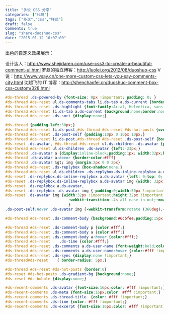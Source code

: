 ```yaml
---
title: "多说 CSS 分享"
categories: ["代码"]
tags: ["多说","css","样式"]
draft: false
Comments: true
slug: "share-duoshuo-css"
date: "2015-01-12 10:07:00"
---
```


出色的自定义效果展示：

设计达人：<a href="http://www.shejidaren.com/use-css3-to-create-a-beautiful-comment-ui.html" target="_blank">http://www.shejidaren.com/use-css3-to-create-a-beautiful-comment-ui.html</a>
罗磊的独立博客：<a href="http://luolei.org/2012/08/duoshuo-css" target="_blank">http://luolei.org/2012/08/duoshuo-css</a>
V 说：<a href="http://www.vsay.cn/one-more-custom-css-lets-you-say-comments-city.html" target="_blank">http://www.vsay.cn/one-more-custom-css-lets-you-say-comments-city.html</a>
沈超飞的 IT 博客：<a href="http://shenchaofei.cn/duoshuo-comment-box-css-custom/328.html" target="_blank">http://shenchaofei.cn/duoshuo-comment-box-css-custom/328.html</a>

```css
#ds-thread .ds-powered-by {font-size: 0px !important; padding: 0; }
#ds-thread #ds-reset ul.ds-comments-tabs li.ds-tab a.ds-current {border:0px;color:#fff;text-shadow:none;background:#6cbfee}
#ds-thread #ds-reset .ds-highlight {font-family:Arial, Helvetica, sans-serif;font-size:14px;font-weight:bold;color:#fff !important;}
#ds-thread #ds-reset li.ds-tab a.ds-current {background:none;border:none;}
#ds-thread #ds-reset .ds-sort {display:none;}

#ds-thread {padding-left:30px;}
#ds-thread #ds-reset li.ds-post,#ds-thread #ds-reset #ds-hot-posts {overflow:visible}
#ds-thread #ds-reset .ds-post-self {padding:10px 0 10px 10px;}
#ds-thread #ds-reset li.ds-post,#ds-thread #ds-reset .ds-post-self {border:0 !important;}
#ds-reset .ds-avatar, #ds-thread #ds-reset ul.ds-children .ds-avatar {position:absolute;top:26px;left:-14px;padding:5px;width:36px;height:36px;box-shadow:-1px 0 1px rgba (0,0,0,.15) inset;border-radius:46px; background:#AFDCF8;}
#ds-thread #ds-reset ul.ds-children .ds-avatar {left:-23px;}
#ds-thread .ds-avatar a {display:inline-block;padding:1px; width:32px;height:32px;border:1px solid #6cbfee;border-radius:50%; background-color:#fff !important}
#ds-thread .ds-avatar a:hover {border-color:#fff}
#ds-thread .ds-avatar &gt; img {margin:2px 0 0 2px}
#ds-thread #ds-reset .ds-replybox {box-shadow:none;}
#ds-thread #ds-reset ul.ds-children .ds-replybox.ds-inline-replybox a.ds-avatar,
#ds-reset .ds-replybox.ds-inline-replybox a.ds-avatar {left: 0;top: 0; padding: 0;width: 32px !important;height: 32px !important; background: none;box-shadow: none; } 
#ds-reset .ds-replybox.ds-inline-replybox a.ds-avatar img {width: 32px !important;height: 32px !important; border-radius:50%;} 
#ds-reset .ds-replybox a.ds-avatar,
#ds-reset .ds-replybox .ds-avatar img { padding:0;width:50px !important;height:50px !important; border-radius:5px; }
#ds-reset .ds-avatar img {width:32px !important;height:32px !important;border-radius:32px;box-shadow:0 1px 3px rgba (0, 0, 0, 0.22);
                            -webkit-transition:.4s all ease-in-out;-moz-transition:.4s all ease-in-out;-o-transition:.4s all ease-in-out;-ms-transition:.4s all ease-in-out;transition:.4s all ease-in-out;
                            }
.ds-post-self:hover .ds-avatar img {-webkit-transform:rotate (360deg);-moz-transform:rotate (360deg);-o-transform:rotate (360deg);-ms-transform:rotate (360deg);transform:rotate (360deg);}

#ds-thread #ds-reset .ds-comment-body {background:#6cbfee;padding:15px 15px 12px 32px;border-radius:5px; box-shadow:0 1px 2px rgba (0,0,0,.15), 0 1px 0 rgba (255,255,255,.75) inset;}

#ds-thread #ds-reset .ds-comment-body p {color:#fff;}
#ds-thread #ds-reset .ds-comment-body a {color:#fff;}
#ds-thread #ds-reset .ds-comment-body a:hover {color:#fff;}
#ds-thread #ds-reset    .ds-time {color:#fff;}
#ds-thread #ds-reset .ds-comments a.ds-user-name {font-weight:bold;color:#fff !important;}
#ds-thread #ds-reset .ds-comments a.ds-user-name:hover {color:#fff !important;}
#ds-thread #ds-reset .ds-sync {display:none !important;}
#ds-thread#ds-reset    { border-radius: 5px;}

#ds-thread #ds-reset #ds-hot-posts {border:0}
#ds-reset #ds-hot-posts .ds-gradient-bg {background:none;}
#ds-reset #ds-bubble {display:none;}

#ds-recent-comments .ds-avatar {font-size:16px;color: #fff !important;}
#ds-recent-comments .ds-meta {font-size:16px;color: #fff !important;}
#ds-recent-comments .ds-thread-title  {color: #fff !important;}
#ds-recent-comments .ds-time {color: #fff !important;}
#ds-recent-comments .ds-excerpt {font-size:16px;color: #fff !important;}
```


